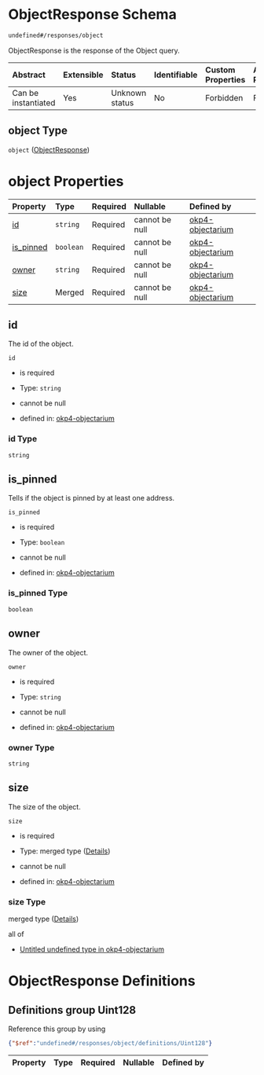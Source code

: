 # ObjectResponse Schema

```txt
undefined#/responses/object
```

ObjectResponse is the response of the Object query.

| Abstract            | Extensible | Status         | Identifiable | Custom Properties | Additional Properties | Access Restrictions | Defined In                                                                     |
| :------------------ | :--------- | :------------- | :----------- | :---------------- | :-------------------- | :------------------ | :----------------------------------------------------------------------------- |
| Can be instantiated | Yes        | Unknown status | No           | Forbidden         | Forbidden             | none                | [okp4-objectarium.json\*](schema/okp4-objectarium.json "open original schema") |

## object Type

`object` ([ObjectResponse](okp4-objectarium-responses-objectresponse.md))

# object Properties

| Property                 | Type      | Required | Nullable       | Defined by                                                                                                                               |
| :----------------------- | :-------- | :------- | :------------- | :--------------------------------------------------------------------------------------------------------------------------------------- |
| [id](#id)                | `string`  | Required | cannot be null | [okp4-objectarium](okp4-objectarium-responses-objectresponse-properties-id.md "undefined#/responses/object/properties/id")               |
| [is\_pinned](#is_pinned) | `boolean` | Required | cannot be null | [okp4-objectarium](okp4-objectarium-responses-objectresponse-properties-is_pinned.md "undefined#/responses/object/properties/is_pinned") |
| [owner](#owner)          | `string`  | Required | cannot be null | [okp4-objectarium](okp4-objectarium-responses-objectresponse-properties-owner.md "undefined#/responses/object/properties/owner")         |
| [size](#size)            | Merged    | Required | cannot be null | [okp4-objectarium](okp4-objectarium-responses-objectresponse-properties-size.md "undefined#/responses/object/properties/size")           |

## id

The id of the object.

`id`

*   is required

*   Type: `string`

*   cannot be null

*   defined in: [okp4-objectarium](okp4-objectarium-responses-objectresponse-properties-id.md "undefined#/responses/object/properties/id")

### id Type

`string`

## is\_pinned

Tells if the object is pinned by at least one address.

`is_pinned`

*   is required

*   Type: `boolean`

*   cannot be null

*   defined in: [okp4-objectarium](okp4-objectarium-responses-objectresponse-properties-is_pinned.md "undefined#/responses/object/properties/is_pinned")

### is\_pinned Type

`boolean`

## owner

The owner of the object.

`owner`

*   is required

*   Type: `string`

*   cannot be null

*   defined in: [okp4-objectarium](okp4-objectarium-responses-objectresponse-properties-owner.md "undefined#/responses/object/properties/owner")

### owner Type

`string`

## size

The size of the object.

`size`

*   is required

*   Type: merged type ([Details](okp4-objectarium-responses-objectresponse-properties-size.md))

*   cannot be null

*   defined in: [okp4-objectarium](okp4-objectarium-responses-objectresponse-properties-size.md "undefined#/responses/object/properties/size")

### size Type

merged type ([Details](okp4-objectarium-responses-objectresponse-properties-size.md))

all of

*   [Untitled undefined type in okp4-objectarium](okp4-objectarium-responses-objectresponse-properties-size-allof-0.md "check type definition")

# ObjectResponse Definitions

## Definitions group Uint128

Reference this group by using

```json
{"$ref":"undefined#/responses/object/definitions/Uint128"}
```

| Property | Type | Required | Nullable | Defined by |
| :------- | :--- | :------- | :------- | :--------- |
